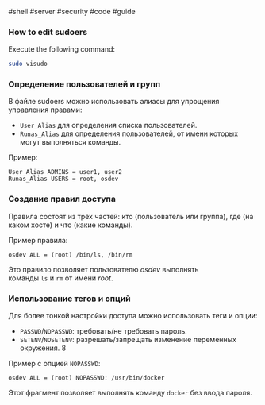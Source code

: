 #shell #server #security #code #guide
### How to edit sudoers
Execute the following command:
```bash
sudo visudo
```
### Определение пользователей и групп
В файле sudoers можно использовать алиасы для упрощения управления правами:
- `User_Alias` для определения списка пользователей.
- `Runas_Alias` для определения пользователей, от имени которых могут выполняться команды.

Пример:
```
User_Alias ADMINS = user1, user2 
Runas_Alias USERS = root, osdev
```
### Создание правил доступа
Правила состоят из трёх частей: кто (пользователь или группа), где (на каком хосте) и что (какие команды).

Пример правила:

```
osdev ALL = (root) /bin/ls, /bin/rm
```

Это правило позволяет пользователю _osdev_ выполнять команды `ls` и `rm` от имени _root_.
### Использование тегов и опций
Для более тонкой настройки доступа можно использовать теги и опции:
- `PASSWD`/`NOPASSWD`: требовать/не требовать пароль.
- `SETENV`/`NOSETENV`: разрешать/запрещать изменение переменных окружения. 8

Пример с опцией `NOPASSWD`:
```
osdev ALL = (root) NOPASSWD: /usr/bin/docker
```

Этот фрагмент позволяет выполнять команду `docker` без ввода пароля.